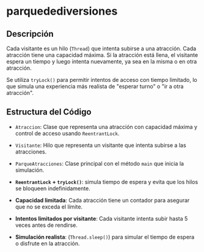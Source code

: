 # parquedediversiones
##  Descripción

Cada visitante es un hilo (`Thread`) que intenta subirse a una atracción. Cada atracción tiene una capacidad máxima. Si la atracción está llena, el visitante espera un tiempo y luego intenta nuevamente, ya sea en la misma o en otra atracción.

Se utiliza `tryLock()` para permitir intentos de acceso con tiempo limitado, lo que simula una experiencia más realista de "esperar turno" o "ir a otra atracción".

##  Estructura del Código

- `Atraccion`: Clase que representa una atracción con capacidad máxima y control de acceso usando `ReentrantLock`.
- `Visitante`: Hilo que representa un visitante que intenta subirse a las atracciones.
- `ParqueAtracciones`: Clase principal con el método `main` que inicia la simulación.


- **`ReentrantLock` + `tryLock()`**: simula tiempo de espera y evita que los hilos se bloqueen indefinidamente.
- **Capacidad limitada**: Cada atracción tiene un contador  para asegurar que no se exceda el límite.
- **Intentos limitados por visitante**: Cada visitante intenta subir hasta 5 veces antes de rendirse.
- **Simulación realista**: (`Thread.sleep()`) para simular el tiempo de espera o disfrute en la atracción.
